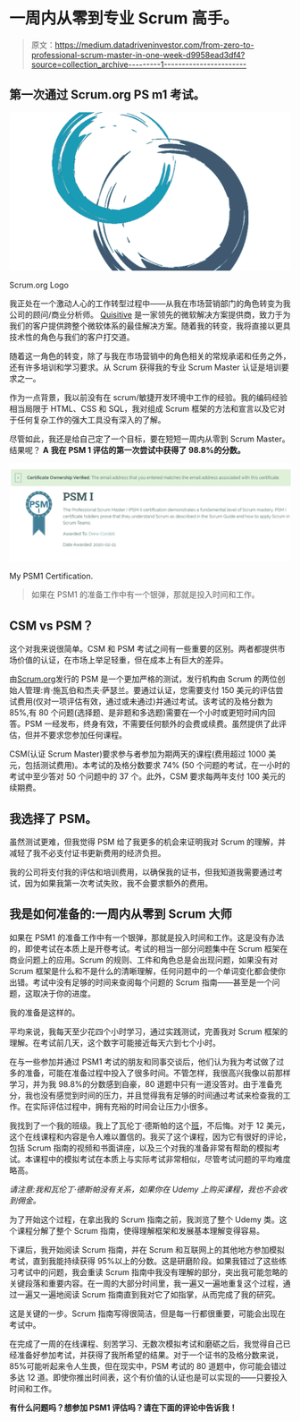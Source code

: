# 一周内从零到专业 Scrum 高手。

> 原文：<https://medium.datadriveninvestor.com/from-zero-to-professional-scrum-master-in-one-week-d9958ead3df4?source=collection_archive---------1----------------------->

## 第一次通过 Scrum.org PS m1 考试。

![](img/18302e1918a843f2fdba0a7e32a75bad.png)

Scrum.org Logo

我正处在一个激动人心的工作转型过程中——从我在市场营销部门的角色转变为我公司的顾问/商业分析师。 [Quisitive](https://quisitive.com/) 是一家领先的微软解决方案提供商，致力于为我们的客户提供跨整个微软体系的最佳解决方案。随着我的转变，我将直接以更具技术性的角色与我们的客户打交道。

随着这一角色的转变，除了与我在市场营销中的角色相关的常规承诺和任务之外，还有许多培训和学习要求。从 Scrum 获得我的专业 Scrum Master 认证是培训要求之一。

作为一点背景，我以前没有在 scrum/敏捷开发环境中工作的经验。我的编码经验相当局限于 HTML、CSS 和 SQL，我对组成 Scrum 框架的方法和宣言以及它对于任何复杂工作的强大工具没有深入的了解。

尽管如此，我还是给自己定了一个目标，要在短短一周内从零到 Scrum Master。结果呢？ **A** **我在 PSM 1 评估的第一次尝试中获得了 98.8%的分数。**

![](img/4070dc23979ca29e4a3e6b28e0c19c5c.png)

My PSM1 Certification.

> 如果在 PSM1 的准备工作中有一个银弹，那就是投入时间和工作。

## CSM vs PSM？

这个对我来说很简单。CSM 和 PSM 考试之间有一些重要的区别。两者都提供市场价值的认证，在市场上举足轻重，但在成本上有巨大的差异。

由[Scrum.org](https://www.scrum.org/)发行的 PSM 是一个更加严格的测试，发行机构由 Scrum 的两位创始人管理:肯·施瓦伯和杰夫·萨瑟兰。要通过认证，您需要支付 150 美元的评估尝试费用(仅对一项评估有效，通过或未通过)并通过考试。该考试的及格分数为 85%,有 80 个问题(选择题、是非题和多选题)需要在一个小时或更短时间内回答。PSM 一经发布，终身有效，不需要任何额外的会费或续费。虽然提供了此评估，但并不要求您参加任何课程。

CSM(认证 Scrum Master)要求参与者参加为期两天的课程(费用超过 1000 美元，包括测试费用)。本考试的及格分数要求 74% (50 个问题的考试，在一小时的考试中至少答对 50 个问题中的 37 个。此外，CSM 要求每两年支付 100 美元的续期费。

## 我选择了 PSM。

虽然测试更难，但我觉得 PSM 给了我更多的机会来证明我对 Scrum 的理解，并减轻了我不必支付证书更新费用的经济负担。

我的公司将支付我的评估和培训费用，以确保我的证书，但我知道我需要通过考试，因为如果我第一次考试失败，我不会要求额外的费用。

## 我是如何准备的:一周内从零到 Scrum 大师

如果在 PSM1 的准备工作中有一个银弹，那就是投入时间和工作。这是没有办法的，即使考试在本质上是开卷考试。考试的相当一部分问题集中在 Scrum 框架在商业问题上的应用。Scrum 的规则、工件和角色总是会出现问题，如果没有对 Scrum 框架是什么和不是什么的清晰理解，任何问题中的一个单词变化都会使你出错。考试中没有足够的时间来查阅每个问题的 Scrum 指南——甚至是一个问题，这取决于你的进度。

我的准备是这样的。

平均来说，我每天至少花四个小时学习，通过实践测试，完善我对 Scrum 框架的理解。在考试前几天，这个数字可能接近每天六到七个小时。

在与一些参加并通过 PSM1 考试的朋友和同事交谈后，他们认为我为考试做了过多的准备，可能在准备过程中投入了很多时间。不管怎样，我很高兴我像以前那样学习，并为我 98.8%的分数感到自豪，80 道题中只有一道没答对。由于准备充分，我也没有感觉到时间的压力，并且觉得我有足够的时间通过考试来检查我的工作。在实际评估过程中，拥有充裕的时间会让压力小很多。

我找到了一个我的班级。我上了瓦伦丁·德斯帕的这个[班](https://www.udemy.com/course/scrum-master-certification-preparation-mock-exam-questions-psm-i/)，不后悔。对于 12 美元，这个在线课程和内容是令人难以置信的。我买了这个课程，因为它有很好的评论，包括 Scrum 指南的视频和书面讲座，以及三个对我的准备非常有帮助的模拟考试。本课程中的模拟考试在本质上与实际考试非常相似，尽管考试问题的平均难度略高。

*请注意:我和瓦伦丁·德斯帕没有关系，如果你在 Udemy 上购买课程，我也不会收到佣金。*

为了开始这个过程，在拿出我的 Scrum 指南之前，我浏览了整个 Udemy 类。这个课程分解了整个 Scrum 指南，使得理解框架和发展基本理解变得容易。

下课后，我开始阅读 Scrum 指南，并在 Scrum 和互联网上的其他地方参加模拟考试，直到我能持续获得 95%以上的分数。这是研磨阶段。如果我错过了这些练习考试中的问题，我会重读 Scrum 指南中我没有理解的部分，突出我可能忽略的关键段落和重要内容。在一周的大部分时间里，我一遍又一遍地重复这个过程，通过一遍又一遍地阅读 Scrum 指南直到我对它了如指掌，从而完成了我的研究。

这是关键的一步。Scrum 指南写得很简洁，但是每一行都很重要，可能会出现在考试中。

在完成了一周的在线课程、刻苦学习、无数次模拟考试和磨砺之后，我觉得自己已经准备好参加考试，并获得了我所希望的结果。对于一个证书的及格分数来说，85%可能听起来令人生畏，但在现实中，PSM 考试的 80 道题中，你可能会错过多达 12 道。即使你推出时间表，这个有价值的认证也是可以实现的——只要投入时间和工作。

**有什么问题吗？想参加 PSM1 评估吗？请在下面的评论中告诉我！**